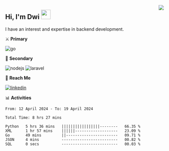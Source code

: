 [<img src="https://komarev.com/ghpvc/?username=masred&color=green&style=flat-square&label=Profile+Views" align="right">](github.com/masred)

## Hi, I'm Dwi <img src="https://raw.githubusercontent.com/MartinHeinz/MartinHeinz/master/wave.gif" width="30px">

I have an interest and expertise in backend development.

⚔️ **Primary**

![go](https://img.shields.io/badge/---?logo=go&label=Golang&style=social)

🔪 **Secondary**

![nodejs](https://img.shields.io/badge/---?logo=node.js&label=Node.js&style=social&logoColor=green)
![laravel](https://img.shields.io/badge/---?logo=laravel&label=Laravel&style=social)

🔗 **Reach Me**

[![linkedin](https://img.shields.io/badge/---?logo=linkedin&label=LinkedIn&style=social)](https://linkedin.com/in/dwifitriyanto)

📊 **Activities**

<!--START_SECTION:waka-->

```all_time
From: 12 April 2024 - To: 19 April 2024

Total Time: 8 hrs 27 mins

Python   5 hrs 36 mins   |||||||||||||||||--------   66.35 %
XML      1 hr 57 mins    ||||||-------------------   23.09 %
Go       49 mins         ||-----------------------   09.71 %
JSON     4 mins          -------------------------   00.82 %
SQL      0 secs          -------------------------   00.03 %
```

<!--END_SECTION:waka-->
